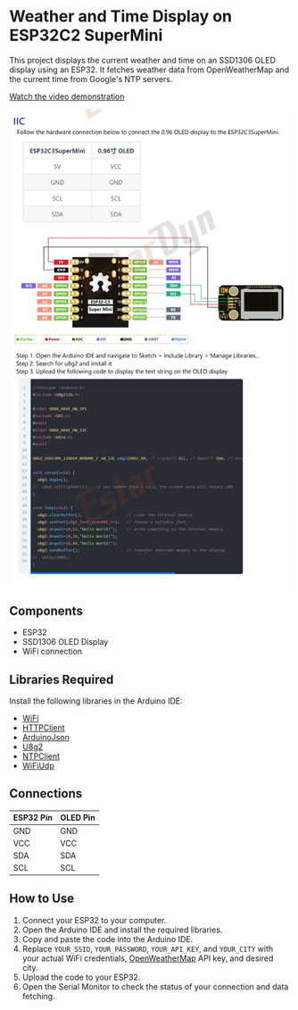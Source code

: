 # Weather and Time Display on ESP32C2 SuperMini

This project displays the current weather and time on an SSD1306 OLED display using an ESP32. It fetches weather data from OpenWeatherMap and the current time from Google's NTP servers.

[Watch the video demonstration](https://github.com/sanyarud/ESP32C3_SuperMini/blob/main/IMG_2744.MOV)

![ESP32C3 SuperMini](https://github.com/sanyarud/ESP32C3_SuperMini/blob/main/img.webp)


## Components

- ESP32
- SSD1306 OLED Display
- WiFi connection

## Libraries Required

Install the following libraries in the Arduino IDE:

   - [WiFi](https://www.arduino.cc/en/Reference/WiFi)
   - [HTTPClient](https://www.arduino.cc/reference/en/libraries/httpclient/)
   - [ArduinoJson](https://arduinojson.org/)
   - [U8g2](https://github.com/olikraus/u8g2)
   - [NTPClient](https://github.com/arduino-libraries/NTPClient)
   - [WiFiUdp](https://www.arduino.cc/en/Reference/WiFiUDP)

## Connections

| ESP32 Pin | OLED Pin |
|-----------|----------|
| GND       | GND      |
| VCC       | VCC      |
| SDA       | SDA      |
| SCL       | SCL      |

## How to Use

1. Connect your ESP32 to your computer.
2. Open the Arduino IDE and install the required libraries.
3. Copy and paste the code into the Arduino IDE.
4. Replace `YOUR_SSID`, `YOUR_PASSWORD`, `YOUR_API_KEY`, and `YOUR_CITY` with your actual WiFi credentials, [OpenWeatherMap](https://openweathermap.org/) API key, and desired city.
5. Upload the code to your ESP32.
6. Open the Serial Monitor to check the status of your connection and data fetching.
